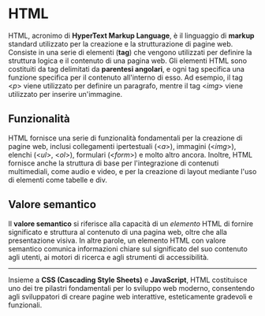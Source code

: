 
# HTML

HTML, acronimo di **HyperText Markup Language**, è il linguaggio di **markup** standard utilizzato per la creazione e la strutturazione di pagine web. Consiste in una serie di elementi (**tag**) che vengono utilizzati per definire la struttura logica e il contenuto di una pagina web. Gli elementi HTML sono costituiti da tag delimitati da **parentesi angolari**, e ogni tag specifica una funzione specifica per il contenuto all'interno di esso. Ad esempio, il tag <*p*> viene utilizzato per definire un paragrafo, mentre il tag <*img*> viene utilizzato per inserire un'immagine.

## Funzionalità

HTML fornisce una serie di funzionalità fondamentali per la creazione di pagine web, inclusi collegamenti ipertestuali (<*a*>), immagini (<*img*>), elenchi (<*ul*>, <*ol*>), formulari (<*form*>) e molto altro ancora. Inoltre, HTML fornisce anche la struttura di base per l'integrazione di contenuti multimediali, come audio e video, e per la creazione di layout mediante l'uso di elementi come tabelle e div.

## Valore semantico

Il **valore semantico** si riferisce alla capacità di un *elemento* HTML di fornire significato e struttura al contenuto di una pagina web, oltre che alla presentazione visiva. In altre parole, un elemento HTML con valore semantico comunica informazioni chiare sul significato del suo contenuto agli utenti, ai motori di ricerca e agli strumenti di accessibilità.

---

Insieme a **CSS (Cascading Style Sheets)** e **JavaScript**, HTML costituisce uno dei tre pilastri fondamentali per lo sviluppo web moderno, consentendo agli sviluppatori di creare pagine web interattive, esteticamente gradevoli e funzionali.